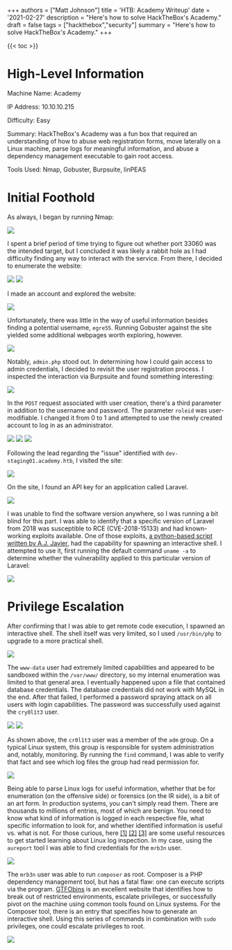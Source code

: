 +++
authors = ["Matt Johnson"]
title = 'HTB: Academy Writeup'
date = '2021-02-27'
description = "Here's how to solve HackTheBox's Academy."
draft = false
tags = ["hackthebox","security"]
summary = "Here's how to solve HackTheBox's Academy."
+++

{{< toc >}}

# High-Level Information

Machine Name: Academy

IP Address: 10.10.10.215

Difficulty: Easy

Summary: HackTheBox's Academy was a fun box that required an understanding of how to abuse web registration forms, move laterally on a Linux machine, parse logs for meaningful information, and abuse a dependency management executable to gain root access.

Tools Used: Nmap, Gobuster, Burpsuite, linPEAS

# Initial Foothold

As always, I began by running Nmap:

![](00-academy-nmap.png)

I spent a brief period of time trying to figure out whether port 33060 was the intended target, but I concluded it was likely a rabbit hole as I had difficulty finding any way to interact with the service. From there, I decided to enumerate the website:

![](02-academy-web-home.png) ![](03-academy-register.png)

I made an account and explored the website:

![](04-academy-web-modules.png)

Unfortunately, there was little in the way of useful information besides finding a potential username, `egre55`. Running Gobuster against the site yielded some additional webpages worth exploring, however.

![](01-academy-gobuster.png)

Notably, `admin.php` stood out. In determining how I could gain access to admin credentials, I decided to revisit the user registration process. I inspected the interaction via Burpsuite and found something interesting:

![](05-academy-hacked-register-before.png)

In the `POST` request associated with user creation, there's a third parameter in addition to the username and password. The parameter `roleid` was user-modifiable. I changed it from 0 to 1 and attempted to use the newly created account to log in as an administrator.

![](06-academy-hacked-register-after.png) ![](07-academy-admin-login.png) ![](08-academy-admin-home.png)

Following the lead regarding the "issue" identified with `dev-staging01.academy.htb`, I visited the site:

![](09-academy-dev-staging.png)

On the site, I found an API key for an application called Laravel.

![](10-academy-dev-staging-laravel-apikey.png)

I was unable to find the software version anywhere, so I was running a bit blind for this part. I was able to identify that a specific version of Laravel from 2018 was susceptible to RCE (CVE-2018-15133) and had known-working exploits available. One of those exploits, [a python-based script written by A.J. Javier](https://github.com/aljavier/exploit_laravel_cve-2018-15133), had the capability for spawning an interactive shell. I attempted to use it, first running the default command `uname -a` to determine whether the vulnerability applied to this particular version of Laravel:

![](11-laravel-rce-poc.png)

# Privilege Escalation

After confirming that I was able to get remote code execution, I spawned an interactive shell. The shell itself was very limited, so I used `/usr/bin/php` to upgrade to a more practical shell.

![](12-laravel-rce-fullshell.png)

The `www-data` user had extremely limited capabilities and appeared to be sandboxed within the `/var/www/` directory, so my internal enumeration was limited to that general area. I eventually happened upon a file that contained database credentials. The database credentials did not work with MySQL in the end. After that failed, I performed a password spraying attack on all users with login capabilities. The password was successfully used against the `cry0l1t3` user.

![](13-internalenum-found-db-creds.png) ![](14-lateralmvmt-cry0l1t3.png)

As shown above, the `cr0l1t3` user was a member of the `adm` group. On a typical Linux system, this group is responsible for system administration and, notably, monitoring. By running the `find` command, I was able to verify that fact and see which log files the group had read permission for.

![](15-find-adm-group-readfiles.png)

Being able to parse Linux logs for useful information, whether that be for enumeration (on the offensive side) or forensics (on the IR side), is a bit of an art form. In production systems, you can't simply read them. There are thousands to millions of entries, most of which are benign. You need to know what kind of information is logged in each respective file, what specific information to look for, and whether identified information is useful vs. what is not. For those curious, here [\[1\]](https://www.dedoimedo.com/computers/audit.html) [\[2\]](https://www.eurovps.com/blog/important-linux-log-files-you-must-be-monitoring/) [\[3\]](https://sematext.com/blog/auditd-logs-auditbeat-elasticsearch-logsene/) are some useful resources to get started learning about Linux log inspection. In my case, using the `aureport` tool I was able to find credentials for the `mrb3n` user.

![](17-found-creds-mrb3n.png)

The `mrb3n` user was able to run `composer` as root. Composer is a PHP dependency management tool, but has a fatal flaw: one can execute scripts via the program. [GTFObins](https://gtfobins.github.io/) is an excellent website that identifies how to break out of restricted environments, escalate privileges, or successfully pivot on the machine using common tools found on Linux systems. For the Composer tool, there is an entry that specifies how to generate an interactive shell. Using this series of commands in combination with `sudo` privileges, one could escalate privileges to root.

![](18-gtfobins-privesc-to-root.png)